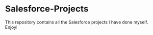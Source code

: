 # Salesforce-Projects
This repository contains all the Salesforce projects I have done myself. Enjoy!
